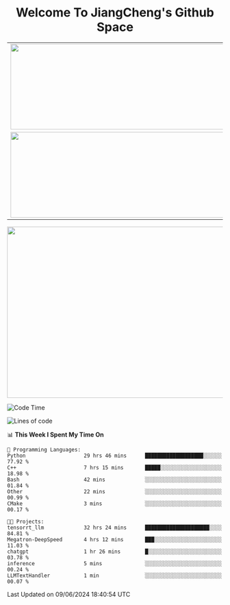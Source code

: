 <h1 align="center">Welcome To JiangCheng's Github Space</h1>

<table align="center" frame="void" rules="none" >
  <tr>
    <td>
      <div align="center"> <img height="200px" width="500px"  src="https://github-readme-stats.vercel.app/api?username=thisjiang&hide_title=true&hide_border=true&layout=compact&show_icons=trueline_height=21&text_color=000&icon_color=000&bg_color=0,ea6161,ffc64d,fffc4d,52fa5a&theme=graywhite" /> </div>
    </td>
    <td>
      <div align="center"> <img height="200px" width="500px" src="https://github-readme-stats.vercel.app/api/top-langs/?username=thisjiang&hide_title=true&hide_border=true&layout=compact&langs_count=6&text_color=000&icon_color=fff&bg_color=0,52fa5a,4dfcff,c64dff&theme=graywhite" /> </div>
    </td>
  </tr>
  <tr>
    <td>
      <div align="center"> <img height="200px" width="500px" src="https://github-readme-streak-stats.herokuapp.com/?user=thisjiang&hide_title=true&hide_border=true&layout=compact&langs_count=6" /> </div>
    </td>
    <td>
      <div align="center"> 
      <a href="https://github.com/" target="_blank"><img style="margin: 10px" src="https://profilinator.rishav.dev/skills-assets/git-scm-icon.svg" alt="Git" height="50" /></a>  
      <a href="https://www.linux.org/" target="_blank"><img style="margin: 10px" src="https://profilinator.rishav.dev/skills-assets/linux-original.svg" alt="Linux" height="50" /></a>  
      <a href="https://www.gnu.org/software/bash/" target="_blank"><img style="margin: 10px" src="https://profilinator.rishav.dev/skills-assets/gnu_bash-icon.svg" alt="Bash" height="50" /></a>  
      </div>
    </td>
  </tr>
</table>

<div align="center"> <img height="400px" width="1000px" src="https://github-readme-activity-graph.cyclic.app/graph?username=thisjiang&theme=react&hide_title=true&hide_border=true&layout=compact&langs_count=6" /> </div></td>

<!--START_SECTION:waka-->
![Code Time](http://img.shields.io/badge/Code%20Time-1%2C358%20hrs%2034%20mins-blue)

![Lines of code](https://img.shields.io/badge/From%20Hello%20World%20I%27ve%20Written-664.9%20thousand%20lines%20of%20code-blue)

📊 **This Week I Spent My Time On** 

```text
💬 Programming Languages: 
Python                   29 hrs 46 mins      ███████████████████░░░░░░   77.92 % 
C++                      7 hrs 15 mins       █████░░░░░░░░░░░░░░░░░░░░   18.98 % 
Bash                     42 mins             ░░░░░░░░░░░░░░░░░░░░░░░░░   01.84 % 
Other                    22 mins             ░░░░░░░░░░░░░░░░░░░░░░░░░   00.99 % 
CMake                    3 mins              ░░░░░░░░░░░░░░░░░░░░░░░░░   00.17 % 

🐱‍💻 Projects: 
tensorrt_llm             32 hrs 24 mins      █████████████████████░░░░   84.81 % 
Megatron-DeepSpeed       4 hrs 12 mins       ███░░░░░░░░░░░░░░░░░░░░░░   11.03 % 
chatgpt                  1 hr 26 mins        █░░░░░░░░░░░░░░░░░░░░░░░░   03.78 % 
inference                5 mins              ░░░░░░░░░░░░░░░░░░░░░░░░░   00.24 % 
LLMTextHandler           1 min               ░░░░░░░░░░░░░░░░░░░░░░░░░   00.07 % 
```


 Last Updated on 09/06/2024 18:40:54 UTC
<!--END_SECTION:waka-->
